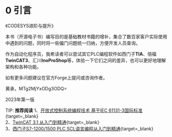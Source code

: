 # 0 引言

《CODESYS进阶与提升》

本书（开源电子书）编写目的是基础教材书籍的增补，集合了数百家客户实际使用中遇到的问题，同时将一些偏门问题统一归纳，方便开发人员查询。

作为自动化程序员，我希读者可以尝试其它PLC编程软件如西门子**TIA**、倍福**TwinCAT3**、汇川**InoProShop**等，体验一下它们之间的差异，也可以更好地理解架构和各种功能。

如有更多问题建议在官方Forge上提问或咨询作者。

黄承，MTg2MjYxODg3ODQ=

2023年第一版


TIP: **推荐阅读**
1、[开放式控制系统编程技术 基于IEC 61131-3国际标准](https://item.jd.com/13138697.html){target=_blank}  
2、[TwinCAT 3.1 从入门到精通](https://item.jd.com/12876376.html){target=_blank}  
3、[西门子S7-1200/1500 PLC SCL语言编程从入门到精通](https://item.jd.com/13034511.html){target=_blank}

